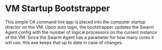 # **VM Startup Bootstrapper**

This simple C# command line app is placed into the computer startup director on the VM.  Upon auto login, the bootstrapper updates the Swarm Agent config with the number of logical processors on the current instance of the VM.  Since the Swarm Agent has a parameter for how many cores it will use, this exe keeps that up to date in case of changes.

